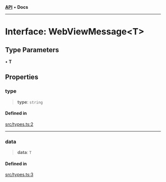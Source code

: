 [**API**](../../API.md) • **Docs**

***

# Interface: WebViewMessage\<T\>

## Type Parameters

• **T**

## Properties

### type

> **type**: `string`

#### Defined in

[src/types.ts:2](https://github.com/aladdinstudios/react-native-react-bridge/blob/898909b5e203475f41b87ce030a63736af99841d/src/types.ts#L2)

***

### data

> **data**: `T`

#### Defined in

[src/types.ts:3](https://github.com/aladdinstudios/react-native-react-bridge/blob/898909b5e203475f41b87ce030a63736af99841d/src/types.ts#L3)
